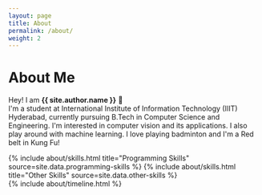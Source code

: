 ```yaml
---
layout: page
title: About
permalink: /about/
weight: 2
---
```


# **About Me**

Hey! I am **{{ site.author.name }}** :wave:<br>
I'm a student at International Institute of Information Technology (IIIT) Hyderabad, currently pursuing B.Tech in Computer Science and Engineering. I'm interested in computer vision and its applications. I also play around with machine learning. I love playing badminton and I'm a Red belt in Kung Fu!

<div class="row">
{% include about/skills.html title="Programming Skills" source=site.data.programming-skills %}
{% include about/skills.html title="Other Skills" source=site.data.other-skills %}
</div>

<div class="row">
{% include about/timeline.html %}
</div>

